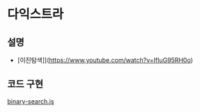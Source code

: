 # 다익스트라
## 설명
- [이진탐색]](https://www.youtube.com/watch?v=IfIuG95RH0o)

## 코드 구현
[binary-search.js](./binary-search.js)